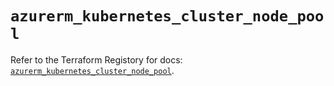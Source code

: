 # `azurerm_kubernetes_cluster_node_pool`

Refer to the Terraform Registory for docs: [`azurerm_kubernetes_cluster_node_pool`](https://www.terraform.io/docs/providers/azurerm/r/kubernetes_cluster_node_pool).
